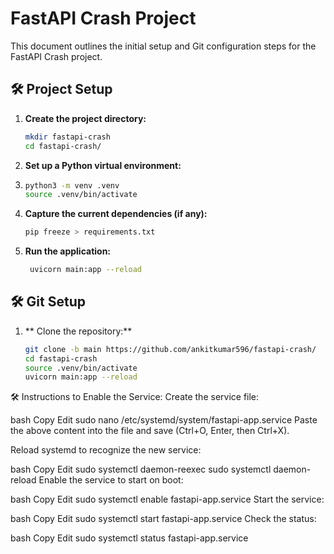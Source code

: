 # FastAPI Crash Project

This document outlines the initial setup and Git configuration steps for the FastAPI Crash project.

## 🛠️ Project Setup

1. **Create the project directory:**
   ```bash
   mkdir fastapi-crash
   cd fastapi-crash/
2. **Set up a Python virtual environment:**
3. ```bash
   python3 -m venv .venv
   source .venv/bin/activate
4. **Capture the current dependencies (if any):**
   ```bash
   pip freeze > requirements.txt
5. **Run the application:**
   ```bash
    uvicorn main:app --reload
   
## 🛠️ Git Setup
1. ** Clone the repository:**
   ``` bash
   git clone -b main https://github.com/ankitkumar596/fastapi-crash/
   cd fastapi-crash
   source .venv/bin/activate
   uvicorn main:app --reload

🛠️ Instructions to Enable the Service:
Create the service file:

bash
Copy
Edit
sudo nano /etc/systemd/system/fastapi-app.service
Paste the above content into the file and save (Ctrl+O, Enter, then Ctrl+X).

Reload systemd to recognize the new service:

bash
Copy
Edit
sudo systemctl daemon-reexec
sudo systemctl daemon-reload
Enable the service to start on boot:

bash
Copy
Edit
sudo systemctl enable fastapi-app.service
Start the service:

bash
Copy
Edit
sudo systemctl start fastapi-app.service
Check the status:

bash
Copy
Edit
sudo systemctl status fastapi-app.service